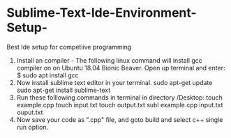 # Sublime-Text-Ide-Environment-Setup-
Best Ide setup for competiive programming
1. Install an compiler - The following linux command will install gcc compiler on on Ubuntu 18.04 Bionic Beaver. Open up terminal and enter:
$ sudo apt install gcc
2. Now install sublime text editor in your terminal.
   sudo apt-get update
   sudo apt-get install sublime-text
4. Run these folllowing  commands in terminal in directory /Desktop:
   touch example.cpp
   touch input.txt
   touch output.txt
   subl example.cpp input.txt ouput.txt
5. Now  save your code as ".cpp" file, and goto  build and select c++ single run option.
 
